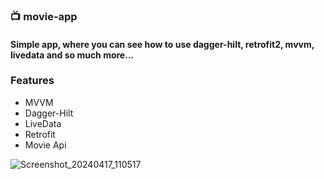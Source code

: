 ### 📺 movie-app
#### Simple app, where you can see how to use dagger-hilt, retrofit2, mvvm, livedata and so much more...

### Features
- MVVM
- Dagger-Hilt
- LiveData
- Retrofit
- Movie Api

![Screenshot_20240417_110517](https://github.com/oybekjon94/movie-app/assets/91370134/b8ea8406-10ca-4536-9da5-b9c21f635556)

